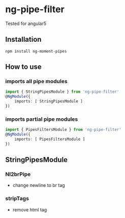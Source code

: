 # ng-pipe-filter
Tested for angular5

## Installation
```
npm install ng-moment-pipes
```


## How to use

### imports all pipe modules
``` app.module.ts
import { StringPipesModule } from 'ng-pipe-filter'
@NgModule({
    imports: [ StringPipesModule ]
})
```

### imports partial pipe modules
``` app.module.ts
import { PipesFiltersModule } from 'ng-pipe-filter'
@NgModule({
    imports: [ PipesFiltersModule ]
})
```

## StringPipesModule
### Nl2brPipe
- change newline to br tag
### stripTags
- remove html tag
